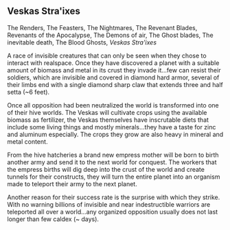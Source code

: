 ## Veskas Stra'ixes

The Renders, The Feasters, The Nightmares, The Revenant Blades, Revenants of the Apocalypse, The Demons of air, The Ghost blades, The inevitable death, The Blood Ghosts, _Veskas Stra'ixes_

A race of invisible creatures that can only be seen when they chose to interact with realspace. Once they have discovered a planet with a suitable amount of biomass and metal in its crust they invade it...few can resist their soldiers, which are invisible and covered in diamond hard armor, several of their limbs end with a single diamond sharp claw that extends three and half setta (~6 feet).

Once all opposition had been neutralized the world is transformed into one of their hive worlds. The Veskas will cultivate crops using the available biomass as fertilizer, the Veskas themselves have inscrutable diets that include some living things and mostly minerals...they have a taste for zinc and aluminum especially. The crops they grow are also heavy in mineral and metal content.

From the hive hatcheries a brand new empress mother will be born to birth another army and send it to the next world for conquest. The workers that the empress births will dig deep into the crust of the world and create tunnels for their constructs, they will turn the entire planet into an organism made to teleport their army to the next planet.

Another reason for their success rate is the surprise with which they strike. With no warning billions of invisible and near indestructible warriors are teleported all over a world...any organized opposition usually does not last longer than few caldex (~ days).
